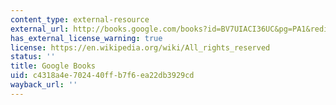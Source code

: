 ```yaml
---
content_type: external-resource
external_url: http://books.google.com/books?id=BV7UIACI36UC&pg=PA1&redir_esc=y#v=onepage&q&f=false
has_external_license_warning: true
license: https://en.wikipedia.org/wiki/All_rights_reserved
status: ''
title: Google Books
uid: c4318a4e-7024-40ff-b7f6-ea22db3929cd
wayback_url: ''
---
```

